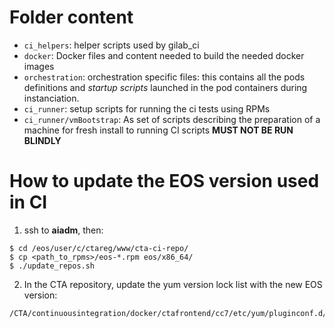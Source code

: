 # Folder content

* `ci_helpers`: helper scripts used by gilab_ci
* `docker`: Docker files and content needed to build the needed docker images
* `orchestration`: orchestration specific files: this contains all the pods definitions and *startup scripts* launched in the pod containers during instanciation.
* `ci_runner`: setup scripts for running the ci tests using RPMs
* `ci_runner/vmBootstrap`: As set of scripts describing the preparation of a machine for fresh install to running CI scripts **MUST NOT BE RUN BLINDLY**

# How to update the EOS version used in CI

1. ssh to **aiadm**, then:
```
$ cd /eos/user/c/ctareg/www/cta-ci-repo/
$ cp <path_to_rpms>/eos-*.rpm eos/x86_64/
$ ./update_repos.sh
```
2. In the CTA repository, update the yum version lock list with the new EOS version:
```
/CTA/continuousintegration/docker/ctafrontend/cc7/etc/yum/pluginconf.d/versionlock.list
```
